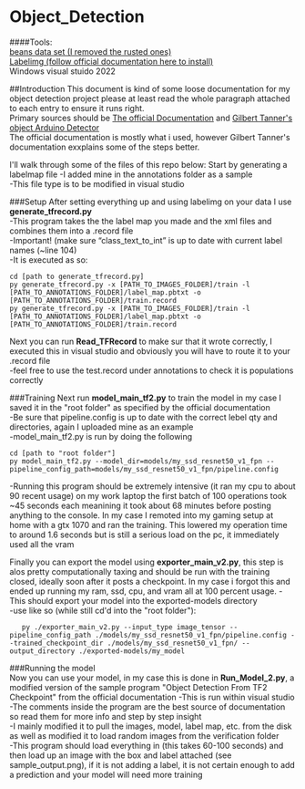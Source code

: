 # Object_Detection
####Tools:  
[beans data set (I removed the rusted ones)](https://www.tensorflow.org/datasets/catalog/beans)  
[Labelimg (follow official documentation here to install)](https://tensorflow-object-detection-api-tutorial.readthedocs.io/en/latest/training.html#use-precompiled-binaries-easy)  
Windows visual stuido 2022  

##Introduction
This document is kind of some loose documentation for my object detection project please at least read the whole paragraph attached to each entry to ensure it runs right.  
Primary sources should be [The official Documentation](https://tensorflow-object-detection-api-tutorial.readthedocs.io/en/latest/training.html#create-tensorflow-records) and [Gilbert Tanner's object Arduino Detector](https://gilberttanner.com/blog/creating-your-own-objectdetector/)  
The official documentation is mostly what i used, however Gilbert Tanner's documentation exxplains some of the steps better.  

I'll walk through some of the files of this repo below:
Start by generating a labelmap file
  -I added mine in the annotations folder as a sample  
  -This file type is to be modified in visual studio  
  
###Setup
After setting everything up and using labelimg on your data I use **generate_tfrecord.py**  
  -This program takes the the label map you made and the xml files and combines them into a .record file  
  -Important! (make sure “class_text_to_int” is up to date with current label names (~line 104)  
  -It is executed as so:  
```
cd [path to generate_tfrecord.py]
py generate_tfrecord.py -x [PATH_TO_IMAGES_FOLDER]/train -l [PATH_TO_ANNOTATIONS_FOLDER]/label_map.pbtxt -o [PATH_TO_ANNOTATIONS_FOLDER]/train.record  
py generate_tfrecord.py -x [PATH_TO_IMAGES_FOLDER]/train -l [PATH_TO_ANNOTATIONS_FOLDER]/label_map.pbtxt -o [PATH_TO_ANNOTATIONS_FOLDER]/train.record  
```
Next you can run **Read_TFRecord** to make sur that it wrote correctly, I executed this in visual studio and obviously you will have to route it to your .record file  
  -feel free to use the test.record under annotations to check it is populations correctly  

###Training
Next run **model_main_tf2.py** to train the model in my case I saved it in the "root folder" as specified by the official documentation  
  -Be sure that pipeline.config is up to date with the correct lebel qty and directories, again I uploaded mine as an example  
  -model_main_tf2.py is run by doing the following  
```
cd [path to "root folder"]  
py model_main_tf2.py --model_dir=models/my_ssd_resnet50_v1_fpn --pipeline_config_path=models/my_ssd_resnet50_v1_fpn/pipeline.config  
```
-Running this program should be extremely intensive (it ran my cpu to about 90 recent usage) on my work laptop the first batch of 100 operations took ~45 seconds each meanining it took about 68 minutes before posting anything to the console. In my case I remoted into my gaming setup at home with a gtx 1070 and ran the training. This lowered my operation time to around 1.6 seconds but is still a serious load on the pc, it immediately used all the vram  

Finally you can export the model using **exporter_main_v2.py**, this step is alos pretty computationally taxing and should be run with the training closed, ideally soon after it posts a checkpoint. In my case i forgot this and ended up running my ram, ssd, cpu, and vram all at 100 percent usage. 
 -This should export your model into the exported-models directory  
 -use like so (while still cd'd into the "root folder"):  
 ```
    py ./exporter_main_v2.py --input_type image_tensor --pipeline_config_path ./models/my_ssd_resnet50_v1_fpn/pipeline.config --trained_checkpoint_dir ./models/my_ssd_resnet50_v1_fpn/ --output_directory ./exported-models/my_model  
```
###Running the model    
Now you can use your model, in my case this is done in **Run_Model_2.py**, a modified version of the sample program "Object Detection From TF2 Checkpoint" from the official documentation
-This is run within visual studio  
-The comments inside the program are the best source of documentation so read them for more info and step by step insight  
-I mainly modified it to pull the images, model, label map, etc. from the disk as well as modified it to load random images from the verification folder  
-This program should load everything in (this takes 60-100 seconds) and then load up an image with the box and label attached (see sample_output.png), if it is not adding a label, it is not certain enough to add a prediction and your model will need more training  
